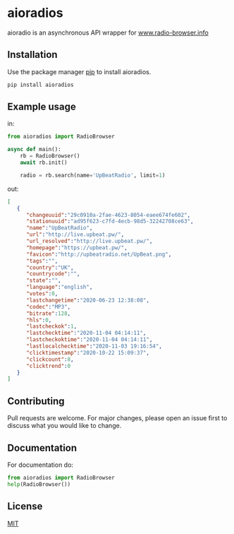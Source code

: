 # aioradios

aioradio is an asynchronous API wrapper for www.radio-browser.info

## Installation

Use the package manager [pip](https://pip.pypa.io/en/stable/) to install aioradios.

```bash
pip install aioradios
```

## Example usage

in:
```python
from aioradios import RadioBrowser

async def main():
    rb = RadioBrowser()
    await rb.init()

    radio = rb.search(name='UpBeatRadio', limit=1)
```
out:
```json
[
   {
      "changeuuid":"29c0910a-2fae-4623-8054-eaee674fe602",
      "stationuuid":"ad95f623-c7fd-4ecb-98d5-32242708ce63",
      "name":"UpBeatRadio",
      "url":"http://live.upbeat.pw/",
      "url_resolved":"http://live.upbeat.pw/",
      "homepage":"https://upbeat.pw/",
      "favicon":"http://upbeatradio.net/UpBeat.png",
      "tags":"",
      "country":"UK",
      "countrycode":"",
      "state":"",
      "language":"english",
      "votes":0,
      "lastchangetime":"2020-06-23 12:38:08",
      "codec":"MP3",
      "bitrate":128,
      "hls":0,
      "lastcheckok":1,
      "lastchecktime":"2020-11-04 04:14:11",
      "lastcheckoktime":"2020-11-04 04:14:11",
      "lastlocalchecktime":"2020-11-03 19:16:54",
      "clicktimestamp":"2020-10-22 15:09:37",
      "clickcount":8,
      "clicktrend":0
   }
]
```

## Contributing
Pull requests are welcome. For major changes, please open an issue first to discuss what you would like to change.

## Documentation
For documentation do:
```py
from aioradios import RadioBrowser
help(RadioBrowser())
```

## License
[MIT](https://choosealicense.com/licenses/mit/)